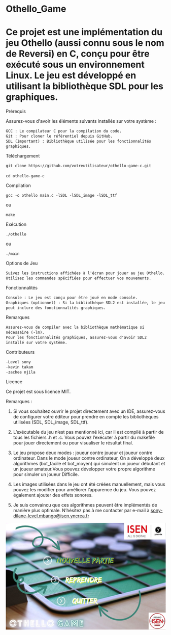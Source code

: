    
# Othello_Game
Ce projet est une implémentation du jeu Othello (aussi connu sous le nom de Reversi) en C, conçu pour être exécuté sous un environnement Linux. Le jeu est développé en utilisant la bibliothèque SDL pour les graphiques. 
=======

Prérequis

Assurez-vous d'avoir les éléments suivants installés sur votre système :

    GCC : Le compilateur C pour la compilation du code.
    Git : Pour cloner le référentiel depuis GitHub.
    SDL (Important) : Bibliothèque utilisée pour les fonctionnalités graphiques.

Téléchargement


    git clone https://github.com/votreutilisateur/othello-game-c.git

    cd othello-game-c

Compilation


    gcc -o othello main.c -lSDL -lSDL_image -lSDL_ttf
ou

    make

Exécution


    ./othello
ou

    ./main

Options de Jeu

    Suivez les instructions affichées à l'écran pour jouer au jeu Othello.
    Utilisez les commandes spécifiées pour effectuer vos mouvements.

Fonctionnalités

    Console : Le jeu est conçu pour être joué en mode console.
    Graphiques (optionnel) : Si la bibliothèque SDL2 est installée, le jeu peut inclure des fonctionnalités graphiques.

Remarques

    Assurez-vous de compiler avec la bibliothèque mathématique si nécessaire (-lm).
    Pour les fonctionnalités graphiques, assurez-vous d'avoir SDL2 installé sur votre système.

Contributeurs

    -Level sony
    -kevin takam
    -zachee njila

Licence

Ce projet est sous licence MIT.




Remarques :

1)	Si vous souhaitez ouvrir le projet directement avec un IDE, assurez-vous de configurer votre éditeur pour prendre en compte les bibliothèques utilisées (SDL, SDL_image, SDL_ttf).

2)	L’exécutable du jeu n’est pas mentionné ici, car il est compilé à partir de tous les fichiers .h et .c. Vous pouvez l’exécuter à partir du makefile pour jouer directement ou pour visualiser le résultat final.

3)	Le jeu propose deux modes : joueur contre joueur et joueur contre ordinateur. Dans le mode joueur contre ordinateur, On a développé deux algorithmes (bot_facile et bot_moyen) qui simulent un joueur débutant et un joueur amateur.Vous pouvez développer votre propre algorithme pour simuler un joueur Difficile.

4)	Les images utilisées dans le jeu ont été créées manuellement, mais vous pouvez les modifier pour améliorer l’apparence du jeu. Vous pouvez également ajouter des effets sonores.

5)	Je suis convaincu que ces algorithmes peuvent être implémentés de manière plus optimale. N’hésitez pas à me contacter par e-mail à <sony-dilane-level.mbango@isen.yncrea.fr> 

![Alt text](menu2.jpg)




